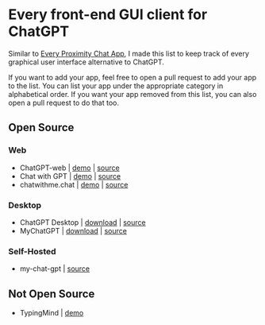 # Every front-end GUI client for ChatGPT

Similar to [Every Proximity Chat App](https://github.com/billmei/every-proximity-chat-app), I made this list to keep track of every graphical user interface alternative to ChatGPT.

If you want to add your app, feel free to open a pull request to add your app to the list. You can list your app under the appropriate category in alphabetical order. If you want your app removed from this list, you can also open a pull request to do that too.

## Open Source

### Web
- ChatGPT-web | [demo](https://niek.github.io/chatgpt-web/) | [source](https://github.com/cogentapps/chat-with-gpt)
- Chat with GPT | [demo](https://chatwithgpt.netlify.app/) | [source](https://github.com/cogentapps/chat-with-gpt)
- chatwithme.chat | [demo](https://www.chatwithme.chat/) | [source](https://github.com/kierangilliam/chatwithme.chat)

### Desktop
- ChatGPT Desktop | [download](https://github.com/chatgptui/desktop/releases) | [source](https://github.com/chatgptui/desktop)
- MyChatGPT | [download](https://github.com/Loeffeldude/my-chat-gpt/releases) | [source](https://github.com/Loeffeldude/my-chat-gpt)

### Self-Hosted
- my-chat-gpt | [source](https://github.com/michaelnutt02/my-chat-gpt)

## Not Open Source
- TypingMind | [demo](https://www.typingmind.com)
